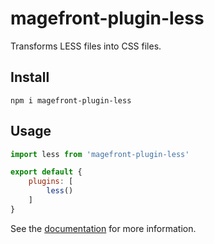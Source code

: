 # magefront-plugin-less

Transforms LESS files into CSS files.

## Install

    npm i magefront-plugin-less

## Usage

```js
import less from 'magefront-plugin-less'

export default {
    plugins: [
        less()
    ]
}
```

See the [documentation](https://ubermanu.github.io/magefront/#/plugins/less) for more information.
